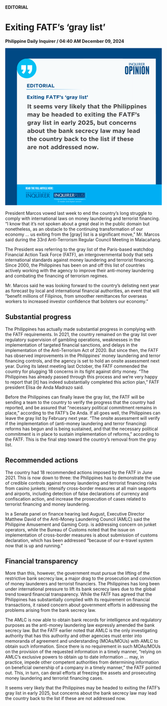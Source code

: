 **EDITORIAL**

# Exiting FATF’s ‘gray list’

****Philippine Daily Inquirer / 04:40 AM December 09, 2024****

![Image](https://raw.githubusercontent.com/github-jl14/scrapy_api/refs/heads/main/images/editorial12092024.png)

President Marcos vowed last week to end the country’s long struggle to comply with international laws on money laundering and terrorist financing. “I know that it’s not spoken about a great deal in the public domain but nonetheless, as an obstacle to the continuing transformation of our economy … us exiting from the [gray] list is a significant move,” Mr. Marcos said during the 33rd Anti-Terrorism Regular Council Meeting in Malacañang.

The President was referring to the gray list of the Paris-based watchdog Financial Action Task Force (FATF), an intergovernmental body that sets international standards against money laundering and terrorist financing. Since 2000, the Philippines has been on and off this list of countries actively working with the agency to improve their anti-money laundering and combating the financing of terrorism regimes.

Mr. Marcos said he was looking forward to the country’s delisting next year as forecast by local and international financial authorities, an event that will “benefit millions of Filipinos, from smoother remittances for overseas workers to increased investor confidence that bolsters our economy.”

## Substantial progress

The Philippines has actually made substantial progress in complying with the FATF requirements. In 2021, the country remained on the gray list over regulatory supervision of gambling operations, weaknesses in the implementation of targeted financial sanctions, and delays in the implementation of the Anti-Terrorism Act of 2020. But since then, the FATF has observed improvements in the Philippines’ money laundering and terror financing controls, and the agency is set to hold an onsite assessment next year. During its latest meeting last October, the FATF commended the country for plugging 18 concerns in its fight against dirty money. “The Philippines has already passed through this process and we’re very happy to report that [it] has indeed substantially completed this action plan,” FATF president Elisa de Anda Madrazo said.

Before the Philippines can finally leave the gray list, the FATF will be sending a team to the country to verify the progress that the country had reported, and be assured that “necessary political commitment remains in place,” according to the FATF’s De Anda. If all goes well, the Philippines can leave the gray list by February next year. “The onsite assessment will verify if the implementation of (anti-money laundering and terror financing) reforms has begun and is being sustained, and that the necessary political commitment is in place to sustain implementation of reforms,” according to the FATF. This is the final step toward the country’s removal from the gray list.

## Recommended actions

The country had 18 recommended actions imposed by the FATF in June 2021. This is now down to three: the Philippines has to demonstrate the use of credible controls against money laundering and terrorist financing risks from casino junkets; intensify cross-border measures at all main seaports and airports, including detection of false declarations of currency and confiscation action, and increase the prosecution of cases related to terrorist financing and money laundering.

In a Senate panel on finance hearing last August, Executive Director Matthew David of the Anti-Money Laundering Council (AMLC) said the Philippine Amusement and Gaming Corp. is addressing concern on junket operators, while the Bureau of Customs noted that the issue on implementation of cross-border measures is about submission of customs declaration, which has been addressed “because of our e-travel system now that is up and running.”

## Financial transparency

More than this, however, the government must pursue the lifting of the restrictive bank secrecy law, a major drag to the prosecution and conviction of money launderers and terrorist financiers. The Philippines has long been under international pressure to lift its bank secrecy laws due to the global trend toward financial transparency. While the FATF has agreed that the Philippines has substantially complied with its requirement on financial transactions, it raised concern about government efforts in addressing the problems arising from the bank secrecy law.

The AMLC is now able to obtain bank records for intelligence and regulatory purposes as the anti-money laundering law expressly amended the bank secrecy law. But the FATF earlier noted that AMLC is the only investigating authority that has this authority and other agencies must enter into memoranda of agreement and understanding (MOAs/MOUs) with AMLC to obtain such information. Since there is no requirement in such MOAs/MOUs on the provision of the requested information in a timely manner, “relying on AMLC’s exclusive powers to obtain up to date information … may, in practice, impede other competent authorities from determining information on beneficial ownership of a company in a timely manner,” the FATF pointed out. This, in turn, can derail efforts at freezing the assets and prosecuting money laundering and terrorist financing cases.

It seems very likely that the Philippines may be headed to exiting the FATF’s gray list in early 2025, but concerns about the bank secrecy law may lead the country back to the list if these are not addressed now.